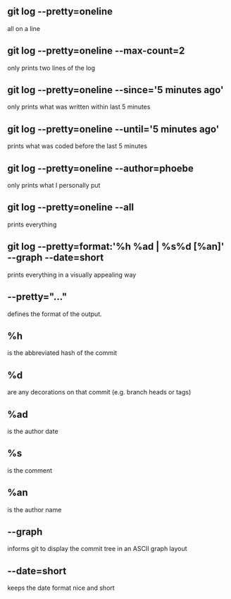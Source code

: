 ## git log --pretty=oneline
all on a line

## git log --pretty=oneline --max-count=2
only prints two lines of the log

## git log --pretty=oneline --since='5 minutes ago'
only prints what was written within last 5 minutes

## git log --pretty=oneline --until='5 minutes ago'
prints what was coded before the last 5 minutes

## git log --pretty=oneline --author=phoebe
only prints what I personally put

## git log --pretty=oneline --all 
prints everything

## git log --pretty=format:'%h %ad | %s%d [%an]' --graph --date=short
prints everything in a visually appealing way

## --pretty="..." 
defines the format of the output.

## %h 
is the abbreviated hash of the commit

## %d 
are any decorations on that commit (e.g. branch heads or tags)

## %ad 
is the author date

## %s 
is the comment

## %an 
is the author name

## --graph 
informs git to display the commit tree in an ASCII graph layout

## --date=short 
keeps the date format nice and short
